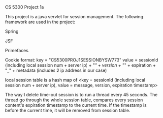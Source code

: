 CS 5300 Project 1a

This project is a java servlet for session management. The following framework are used in the project:

Spring

JSF

Primefaces.

Cookie format: key = "CS5300PROJ1SESSIONBYSW773" value = sessionId (including local session num + server ip) + "_" + version + "_" + expiration + "_"	+ metadata (includes 2 ip address in our case)

local session table is a hash map of <key = sessionId (including local session num + server ip), value = message, version, expiration timestamp>

The way I delete time-out session is to run a thread every 45 seconds. The thread go through the whole session table, compares every session content's expiration timestamp to the current time. If the timestamp is before the current time, it will be removed from session table.

